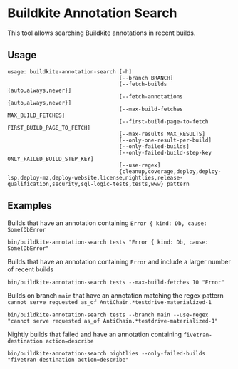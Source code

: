 # Buildkite Annotation Search

This tool allows searching Buildkite annotations in recent builds.

## Usage
```
usage: buildkite-annotation-search [-h]
                                   [--branch BRANCH]
                                   [--fetch-builds {auto,always,never}]
                                   [--fetch-annotations {auto,always,never}]
                                   [--max-build-fetches MAX_BUILD_FETCHES]
                                   [--first-build-page-to-fetch FIRST_BUILD_PAGE_TO_FETCH]
                                   [--max-results MAX_RESULTS]
                                   [--only-one-result-per-build]
                                   [--only-failed-builds]
                                   [--only-failed-build-step-key ONLY_FAILED_BUILD_STEP_KEY]
                                   [--use-regex]
                                   {cleanup,coverage,deploy,deploy-lsp,deploy-mz,deploy-website,license,nightlies,release-qualification,security,sql-logic-tests,tests,www} pattern
```

## Examples

Builds that have an annotation containing `Error { kind: Db, cause: Some(DbError`

```
bin/buildkite-annotation-search tests "Error { kind: Db, cause: Some(DbError"
```

Builds that have an annotation containing `Error` and include a larger number of recent builds

```
bin/buildkite-annotation-search tests --max-build-fetches 10 "Error"
```

Builds on branch `main` that have an annotation matching the regex pattern `cannot serve requested as_of AntiChain.*testdrive-materialized-1`

```
bin/buildkite-annotation-search tests --branch main --use-regex "cannot serve requested as_of AntiChain.*testdrive-materialized-1"
```

Nightly builds that failed and have an annotation containing `fivetran-destination action=describe`

```
bin/buildkite-annotation-search nightlies --only-failed-builds "fivetran-destination action=describe"
```
